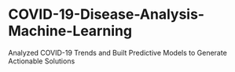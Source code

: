 # COVID-19-Disease-Analysis-Machine-Learning
Analyzed COVID-19 Trends and Built Predictive Models to Generate Actionable Solutions 
